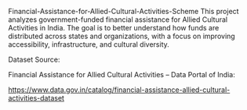 Financial-Assistance-for-Allied-Cultural-Activities-Scheme
This project analyzes government-funded financial assistance for Allied Cultural Activities in India. The goal is to better understand how funds are distributed across states and organizations, with a focus on improving accessibility, infrastructure, and cultural diversity.

Dataset Source:

Financial Assistance for Allied Cultural Activities – Data Portal of India:

https://www.data.gov.in/catalog/financial-assistance-allied-cultural-activities-dataset
